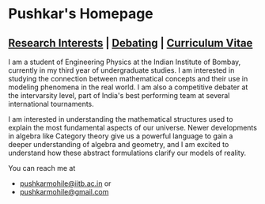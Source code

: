 # Pushkar's Homepage    

## [Research Interests](Science.md)    |  [Debating](debate.md)    |     [Curriculum Vitae](PushkarMohileCV.pdf)

I am a student of Engineering Physics at the Indian Institute of Bombay, currently in my third year of undergraduate studies. I am interested in studying the connection between mathematical concepts and their use in modeling phenomena in the real world. I am also a competitive debater at the intervarsity level, part of India's best performing team at several international tournaments.

I am interested in understanding the mathematical structures used to explain the most fundamental aspects of our universe. Newer developments in algebra like Category theory give us a powerful language to gain a deeper understanding of algebra and geometry, and I am excited to understand how these abstract formulations clarify our models of reality.

You can reach me at 
- pushkarmohile@iitb.ac.in or
- pushkarmohile@gmail.com
